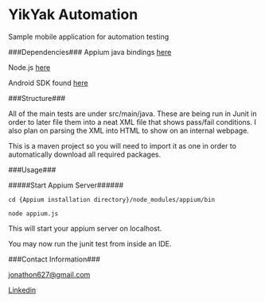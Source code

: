 YikYak Automation
===========

Sample mobile application for automation testing

###Dependencies###
Appium java bindings [here](https://github.com/appium/java-client/)

Node.js [here](https://nodejs.org/)

Android SDK found [here](https://developer.android.com/sdk/index.html)

###Structure###

All of the main tests are under src/main/java. These are being run in Junit in order to later file them into a neat XML file that shows pass/fail conditions. I also plan on parsing the XML into HTML to show on an internal webpage.

This is a maven project so you will need to import it as one in order to automatically download all required packages. 

###Usage###

#####Start Appium Server######
```
cd {Appium installation directory}/node_modules/appium/bin
```

```
node appium.js
```

This will start your appium server on localhost. 

You may now run the junit test from inside an IDE. 


###Contact Information###

jonathon627@gmail.com

[Linkedin](https://www.linkedin.com/in/jonathonramey)